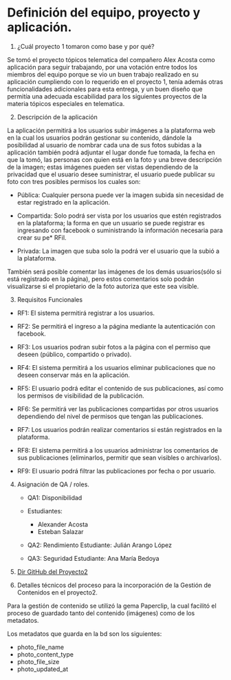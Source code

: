 # Definición del equipo, proyecto y aplicación.

1. ¿Cuál    proyecto 1    tomaron    como    base    y    por    qué?    

Se tomó el proyecto  tópicos telematica del compañero Alex Acosta como aplicación para seguir trabajando, por una votación entre todos los miembros del equipo porque se vio un buen trabajo realizado en su aplicación cumpliendo con lo requerido en el proyecto 1, tenía además otras funcionalidades adicionales para esta entrega,  y un buen diseño que permitía una adecuada escabilidad para los siguientes proyectos de la materia tópicos especiales en telematica.

2. Descripción    de    la    aplicación  

La aplicación permitirá a los usuarios subir imágenes a la plataforma web en la cual los usuarios podrán gestionar su contenido, dándole la posibilidad al usuario de nombrar cada una de sus fotos subidas a la aplicación también podrá adjuntar el lugar donde fue tomada, la fecha en que la tomó, las personas con quien está en la foto  y una breve descripción de la imagen; estas imágenes pueden ser vistas dependiendo de la privacidad que el usuario desee suministrar, el usuario puede publicar su foto con tres posibles permisos los cuales son:

  * Pública: Cualquier persona puede ver la imagen subida sin necesidad de estar registrado en la aplicación.

  * Compartida: Solo podrá ser vista por los usuarios que estén registrados en la plataforma; la forma en que un usuario se puede registrar es ingresando con facebook o suministrando la información necesaria para crear su pe* RFil.

  * Privada: La imagen que suba solo la podrá ver el usuario que la subió a la plataforma.

  También será posible comentar las imágenes de los demás usuarios(sólo si está registrado en la página), pero estos comentarios solo podrán visualizarse si el propietario de la foto  autoriza que este sea visible.    

3. Requisitos    Funcionales    

  * RF1: El sistema permitirá registrar a los usuarios.

  * RF2: Se permitirá el ingreso a la página mediante la autenticación con facebook.

  * RF3: Los usuarios podran subir fotos a la página con el permiso que deseen (público, compartido o privado).

  * RF4: El sistema permitirá a los usuarios eliminar publicaciones que no deseen conservar más en la aplicación.

  * RF5: El usuario podrá editar el contenido de sus publicaciones, así como los permisos de visibilidad de la publicación.

  * RF6: Se permitirá ver las publicaciones compartidas por otros usuarios dependiendo del nivel de permisos que tengan las publicaciones.

  * RF7: Los usuarios podrán realizar comentarios si están registrados en la plataforma.

  * RF8: El sistema permitirá a los usuarios administrar los comentarios de sus publicaciones (eliminarlos, permitir que sean visibles o archivarlos).

  * RF9: El usuario podrá filtrar las publicaciones por fecha o por usuario.

4. Asignación    de     QA    /    roles.     
   * QA1:    Disponibilidad

    * Estudiantes:  

      *  Alexander Acosta
      * Esteban Salazar  

   * QA2:     Rendimiento                Estudiante:  Julián Arango López

   * QA3:     Seguridad                  Estudiante: Ana María Bedoya    

5. [Dir    GitHub    del    Proyecto2](https://github.com/aacosta8/practicaTopicosTelematica)


6. Detalles    técnicos    del    proceso    para    la    incorporación    de    la    Gestión    de    Contenidos    en    el    proyecto2.    

Para la gestión de contenido se utilizó la gema Paperclip, la cual facilitó el proceso de guardado tanto del contenido (imágenes) como de los metadatos.

Los metadatos que guarda en la bd son los siguientes:

  * photo_file_name
  * photo_content_type
  * photo_file_size
  * photo_updated_at
